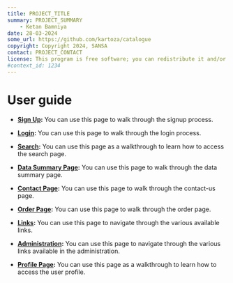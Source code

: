 ```yaml
---
title: PROJECT_TITLE
summary: PROJECT_SUMMARY
    - Ketan Bamniya
date: 28-03-2024
some_url: https://github.com/kartoza/catalogue
copyright: Copyright 2024, SANSA
contact: PROJECT_CONTACT
license: This program is free software; you can redistribute it and/or modify it under the terms of the GNU Affero General Public License as published by the Free Software Foundation; either version 3 of the License, or (at your option) any later version.
#context_id: 1234
---
```


# User guide
<!-- Narrative Instructions on how to use the product/platform -->
<!-- Replace all of the titles with relevant titles -->
* **[Sign Up](./sign-up.md):** You can use this page to walk through the signup process.

* **[Login](./login.md):** You can use this page to walk through the login process.

* **[Search](./search-page.md):** You can use this page as a walkthrough to learn how to access the search page.

* **[Data Summary Page](./data-summary-page.md):** You can use this page to walk through the data summary page.

* **[Contact Page](./contact-page.md):** You can use this page to walk through the contact-us page.

* **[Order Page](./order-page.md):** You can use this page to walk through the order page.

* **[Links](./links.md):** You can use this page to navigate through the various available links.

* **[Administration](./administration.md):** You can use this page to navigate through the various links available in the administration.

* **[Profile Page](./profile-page.md):** You can use this page as a walkthrough to learn how to access the user profile.
